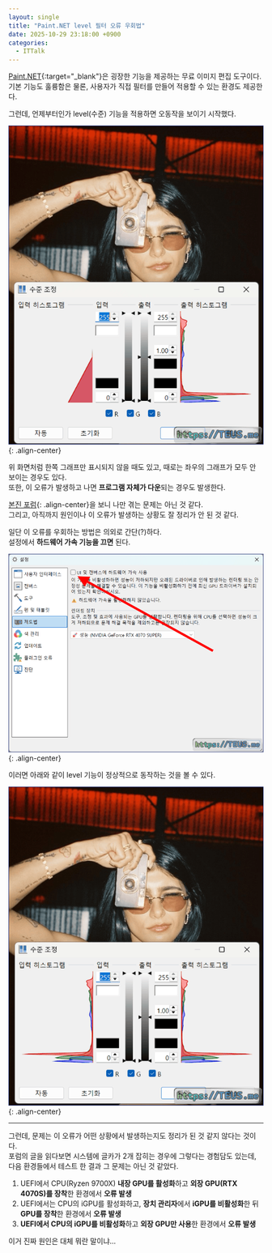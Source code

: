 ```yaml
---
layout: single
title: "Paint.NET level 필터 오류 우회법"
date: 2025-10-29 23:18:00 +0900
categories:
  - ITTalk
---
```


[Paint.NET](https://getpaint.net/){:target="_blank"}은 굉장한 기능을 제공하는 무료 이미지 편집 도구이다.\
기본 기능도 훌륭함은 물론, 사용자가 직접 필터를 만들어 적용할 수 있는 환경도 제공한다.

그런데, 언제부터인가 level(수준) 기능을 적용하면 오동작을 보이기 시작했다.

![image](</images/2025-10-29/buggy_yes_okl_s64_Q.png>){: .align-center}

위 화면처럼 한쪽 그래프만 표시되지 않을 때도 있고, 때로는 좌우의 그래프가 모두 안 보이는 경우도 있다.\
또한, 이 오류가 발생하고 나면 **프로그램 자체가 다운**되는 경우도 발생한다.

[본진 포럼](https://forums.getpaint.net/topic/134088-paintnet-issues-with-levels/){: .align-center}을 보니 나만 겪는 문제는 아닌 것 같다.\
그리고, 아직까지 원인이나 이 오류가 발생하는 상황도 잘 정리가 안 된 것 같다.

일단 이 오류를 우회하는 방법은 의외로 간단(?)하다.\
설정에서 **하드웨어 가속 기능을 끄면** 된다.

![image](</images/2025-10-29/config_B_okl_s64_Q.png>){: .align-center}

이러면 아래와 같이 level 기능이 정상적으로 동작하는 것을 볼 수 있다.

![image](</images/2025-10-29/buggy_no_okl_s64_Q.png>){: .align-center}

---

그런데, 문제는 이 오류가 어떤 상황에서 발생하는지도 정리가 된 것 같지 않다는 것이다.\
포럼의 글을 읽다보면 시스템에 글카가 2개 잡히는 경우에 그렇다는 경험담도 있는데, 다음 환경들에서 테스트 한 결과 그 문제는 아닌 것 같았다.

1. UEFI에서 CPU(Ryzen 9700X) **내장 GPU를 활성화**하고 **외장 GPU(RTX 4070S)를 장착**한 환경에서 **오류 발생**
2. UEFI에서는 CPU의 iGPU를 활성화하고, **장치 관리자**에서 **iGPU를 비활성화**한 뒤 **GPU를 장착**한 환경에서 **오류 발생**
3. **UEFI에서 CPU의 iGPU를 비활성화**하고 **외장 GPU만 사용**한 환경에서 **오류 발생**

이거 진짜 원인은 대체 뭐란 말이냐...
